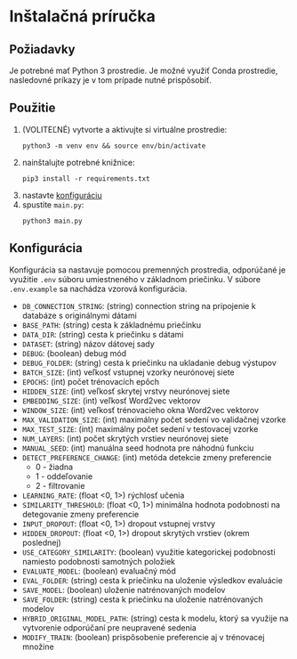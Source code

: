 # Inštalačná príručka

## Požiadavky

Je potrebné mať Python 3 prostredie. Je možné využiť Conda prostredie, nasledovné príkazy je v tom prípade nutné prispôsobiť.

## Použitie

1. (VOLITEĽNÉ) vytvorte a aktivujte si virtuálne prostredie:
   ```
   python3 -m venv env && source env/bin/activate
   ```
1. nainštalujte potrebné knižnice:
   ```
   pip3 install -r requirements.txt
   ```
1. nastavte [konfiguráciu](#konfigurácia)
1. spustite `main.py`:
   ```
   python3 main.py
   ```

## Konfigurácia

Konfigurácia sa nastavuje pomocou premenných prostredia, odporúčané je využitie `.env` súboru umiestneného v základnom priečinku. V súbore `.env.example` sa nachádza vzorová konfigurácia.

- `DB_CONNECTION_STRING`: (string) connection string na pripojenie k databáze s originálnymi dátami
- `BASE_PATH`: (string) cesta k základnému priečinku
- `DATA_DIR`: (string) cesta k priečinku s dátami
- `DATASET`: (string) názov dátovej sady
- `DEBUG`: (boolean) debug mód
- `DEBUG_FOLDER`: (string) cesta k priečinku na ukladanie debug výstupov
- `BATCH_SIZE`: (int) veľkosť vstupnej vzorky neurónovej siete
- `EPOCHS`: (int) počet trénovacích epôch
- `HIDDEN_SIZE`: (int) veľkosť skrytej vrstvy neurónovej siete
- `EMBEDDING_SIZE`: (int) veľkosť Word2vec vektorov
- `WINDOW_SIZE`: (int) veľkosť trénovacieho okna Word2vec vektorov
- `MAX_VALIDATION_SIZE`: (int) maximálny počet sedení vo validačnej vzorke
- `MAX_TEST_SIZE`: (int) maximálny počet sedení v testovacej vzorke
- `NUM_LAYERS`: (int) počet skrytých vrstiev neurónovej siete
- `MANUAL_SEED`: (int) manuálna seed hodnota pre náhodnú funkciu
- `DETECT_PREFERENCE_CHANGE`: (int) metóda detekcie zmeny preferencie
  - 0 - žiadna
  - 1 - oddeľovanie
  - 2 - filtrovanie
- `LEARNING_RATE`: (float <0, 1>) rýchlosť učenia
- `SIMILARITY_THRESHOLD`: (float <0, 1>) minimálna hodnota podobnosti na detegovanie zmeny preferencie
- `INPUT_DROPOUT`: (float <0, 1>) dropout vstupnej vrstvy
- `HIDDEN_DROPOUT`: (float <0, 1>) dropout skrytých vrstiev (okrem poslednej)
- `USE_CATEGORY_SIMILARITY`: (boolean) využitie kategorickej podobnosti namiesto podobnosti samotných položiek
- `EVALUATE_MODEL`: (boolean) evaluačný mód
- `EVAL_FOLDER`: (string) cesta k priečinku na uloženie výsledkov evaluácie
- `SAVE_MODEL`: (boolean) uloženie natrénovaných modelov
- `SAVE_FOLDER`: (string) cesta k priečinku na uloženie natrénovaných modelov
- `HYBRID_ORIGINAL_MODEL_PATH`: (string) cesta k modelu, ktorý sa využije na vytvorenie odporúčaní pre neupravené sedenia
- `MODIFY_TRAIN`: (boolean) prispôsobenie preferencie aj v trénovacej množine

